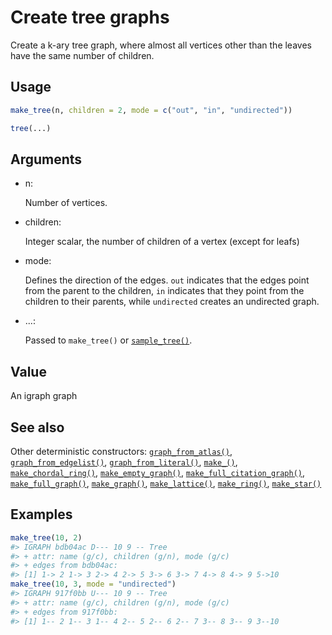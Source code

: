 # Create tree graphs

Create a k-ary tree graph, where almost all vertices other than the
leaves have the same number of children.

## Usage

``` r
make_tree(n, children = 2, mode = c("out", "in", "undirected"))

tree(...)
```

## Arguments

- n:

  Number of vertices.

- children:

  Integer scalar, the number of children of a vertex (except for leafs)

- mode:

  Defines the direction of the edges. `out` indicates that the edges
  point from the parent to the children, `in` indicates that they point
  from the children to their parents, while `undirected` creates an
  undirected graph.

- ...:

  Passed to `make_tree()` or
  [`sample_tree()`](https://r.igraph.org/reference/sample_tree.md).

## Value

An igraph graph

## See also

Other deterministic constructors:
[`graph_from_atlas()`](https://r.igraph.org/reference/graph_from_atlas.md),
[`graph_from_edgelist()`](https://r.igraph.org/reference/graph_from_edgelist.md),
[`graph_from_literal()`](https://r.igraph.org/reference/graph_from_literal.md),
[`make_()`](https://r.igraph.org/reference/make_.md),
[`make_chordal_ring()`](https://r.igraph.org/reference/make_chordal_ring.md),
[`make_empty_graph()`](https://r.igraph.org/reference/make_empty_graph.md),
[`make_full_citation_graph()`](https://r.igraph.org/reference/make_full_citation_graph.md),
[`make_full_graph()`](https://r.igraph.org/reference/make_full_graph.md),
[`make_graph()`](https://r.igraph.org/reference/make_graph.md),
[`make_lattice()`](https://r.igraph.org/reference/make_lattice.md),
[`make_ring()`](https://r.igraph.org/reference/make_ring.md),
[`make_star()`](https://r.igraph.org/reference/make_star.md)

## Examples

``` r
make_tree(10, 2)
#> IGRAPH bdb04ac D--- 10 9 -- Tree
#> + attr: name (g/c), children (g/n), mode (g/c)
#> + edges from bdb04ac:
#> [1] 1-> 2 1-> 3 2-> 4 2-> 5 3-> 6 3-> 7 4-> 8 4-> 9 5->10
make_tree(10, 3, mode = "undirected")
#> IGRAPH 917f0bb U--- 10 9 -- Tree
#> + attr: name (g/c), children (g/n), mode (g/c)
#> + edges from 917f0bb:
#> [1] 1-- 2 1-- 3 1-- 4 2-- 5 2-- 6 2-- 7 3-- 8 3-- 9 3--10
```
